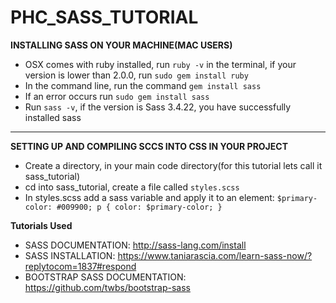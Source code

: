 # PHC_SASS_TUTORIAL

**INSTALLING SASS ON YOUR MACHINE(MAC USERS)**
* OSX comes with ruby installed, run `ruby -v` in the terminal, if your version is lower than 2.0.0, run `sudo gem install ruby`
* In the command line, run the command `gem install sass`
* If an error occurs run `sudo gem install sass`
* Run `sass -v`, if the version is Sass 3.4.22, you have successfully installed sass

***

**SETTING UP AND COMPILING SCCS INTO CSS IN YOUR PROJECT**
* Create a directory, in your main code directory(for this tutorial lets call it sass_tutorial)
* cd into sass_tutorial, create a file called `styles.scss`
* In styles.scss add a sass variable and apply it to an element:
	`$primary-color: #009900;
		p {
			color: $primary-color;
		}`














**Tutorials Used** 
* SASS DOCUMENTATION: http://sass-lang.com/install
* SASS INSTALLATION: https://www.taniarascia.com/learn-sass-now/?replytocom=1837#respond
* BOOTSTRAP SASS DOCUMENTATION: https://github.com/twbs/bootstrap-sass